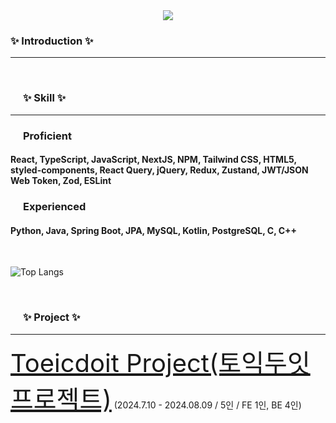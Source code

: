 <div align="center">
<img src="https://capsule-render.vercel.app/api?type=venom&color=gradient&customColorList=0,2,2,5,30&animation=fadeIn&height=100&section=header&text=Hello,%20I%20am%20yuri,%20a%20front-end%20developer.&fontSize=30&" />
</div>

<!--내용 부분-->
<h3 align="left" >✨ Introduction ✨</h3>
<hr style="border-bottom:0.1 solid gray;"/> 
<br>

<h3 align="left" style="padding: 0 20;">✨ Skill ✨</h3>
<hr style="border-bottom:0.1 solid gray;"/> 
<h3 align="left" style="padding: 0 20;">Proficient</h3>
<h4>React, TypeScript, JavaScript, NextJS, NPM, Tailwind CSS, HTML5, styled-components, React Query, jQuery, Redux, Zustand, JWT/JSON Web Token, Zod, ESLint</h4>
<h3 align="left" style="padding: 0 20;">Experienced</h3>
<h4>Python, Java, Spring Boot, JPA, MySQL, Kotlin, PostgreSQL, C, C++</h4>

<br>

![Top Langs](https://github-readme-stats.vercel.app/api/top-langs/?username=tjrdbfl&theme=radical&layout=compact)

<br>

<h3 align="left" style="padding: 0 20;">✨ Project ✨</h3>
<hr style="border-bottom:0.1 solid gray;"/> 
<div>
  <a href="https://github.com/TOEICDOIT" style="font-size: 40px;">Toeicdoit Project(토익두잇 프로젝트)</a> 
  (2024.7.10 - 2024.08.09 / 5인 / FE 1인, BE 4인)
</div>


